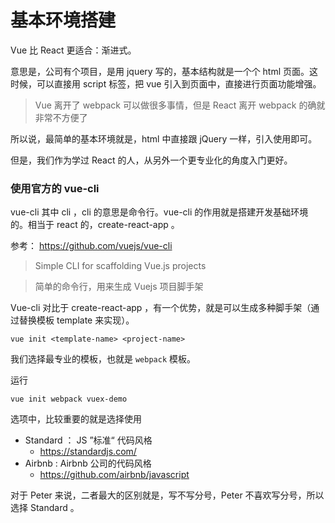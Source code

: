 # 基本环境搭建

Vue 比 React 更适合：渐进式。

意思是，公司有个项目，是用 jquery 写的，基本结构就是一个个 html 页面。这时候，可以直接用 script 标签，把 vue 引入到页面中，直接进行页面功能增强。

>Vue 离开了 webpack 可以做很多事情，但是 React 离开 webpack 的确就非常不方便了


所以说，最简单的基本环境就是，html 中直接跟 jQuery 一样，引入使用即可。

但是，我们作为学过 React 的人，从另外一个更专业化的角度入门更好。


### 使用官方的 vue-cli


vue-cli 其中 cli ，cli 的意思是命令行。vue-cli 的作用就是搭建开发基础环境的。相当于 react 的，create-react-app 。


参考： https://github.com/vuejs/vue-cli

> Simple CLI for scaffolding Vue.js projects

> 简单的命令行，用来生成 Vuejs 项目脚手架


Vue-cli 对比于 create-react-app ，有一个优势，就是可以生成多种脚手架（通过替换模板 template 来实现）。


```
vue init <template-name> <project-name>
```

我们选择最专业的模板，也就是 `webpack` 模板。

运行

```
vue init webpack vuex-demo
```


选项中，比较重要的就是选择使用

- Standard ： JS ”标准“ 代码风格
  - https://standardjs.com/
- Airbnb : Airbnb 公司的代码风格
  - https://github.com/airbnb/javascript

对于 Peter 来说，二者最大的区别就是，写不写分号，Peter 不喜欢写分号，所以选择 Standard 。
